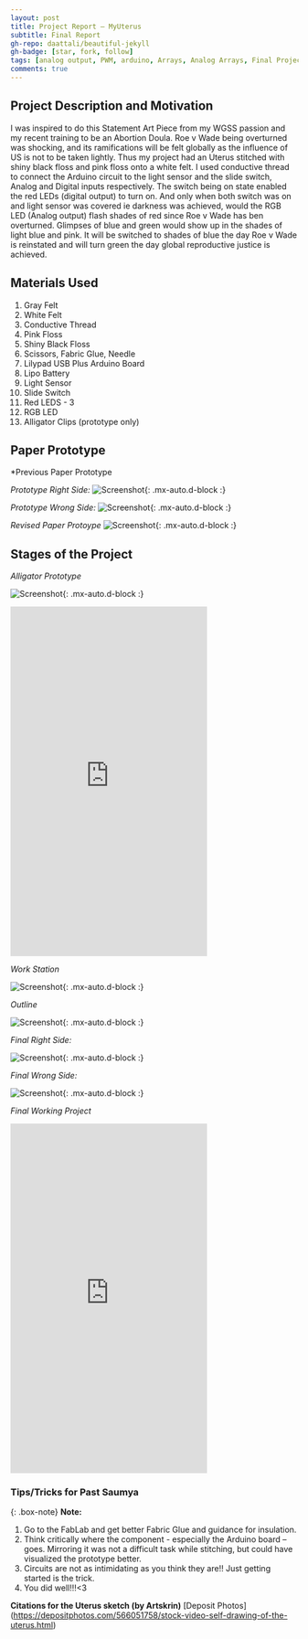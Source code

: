 ```yaml
---
layout: post
title: Project Report – MyUterus
subtitle: Final Report
gh-repo: daattali/beautiful-jekyll
gh-badge: [star, fork, follow]
tags: [analog output, PWM, arduino, Arrays, Analog Arrays, Final Project, Uterus]
comments: true
---
```


## **Project Description and Motivation**
I was inspired to do this Statement Art Piece from my WGSS passion and my recent training to be an Abortion Doula. Roe v Wade being overturned was shocking, and its ramifications will be felt globally as the influence of US is not to be taken lightly. Thus my project had an Uterus stitched with shiny black floss and pink floss onto a white felt. I used conductive thread to connect the Arduino circuit to the light sensor and the slide switch, Analog and Digital inputs respectively. The switch being on state enabled the red LEDs (digital output) to turn on. And only when both switch was on and light sensor was covered ie darkness was achieved, would the RGB LED (Analog output) flash shades of red since Roe v Wade has ben overturned. Glimpses of blue and green would show up in the shades of light blue and pink. It will be switched to shades of blue the day Roe v Wade is reinstated and will turn green the day global reproductive justice is achieved.  

## **Materials Used**
1. Gray Felt
2. White Felt
3. Conductive Thread
4. Pink Floss
5. Shiny Black Floss
6. Scissors, Fabric Glue, Needle
7. Lilypad USB Plus Arduino Board
8. Lipo Battery
9. Light Sensor
10. Slide Switch
11. Red LEDS - 3
12. RGB LED
13. Alligator Clips (prototype only)


## **Paper Prototype**

*Previous Paper Prototype

*Prototype Right Side:*
![Screenshot](https://github.com/Saumya-x/Saumya-x.github.io/blob/master/assets/img/proto2.jpg?raw=true){: .mx-auto.d-block :}

*Prototype Wrong Side:*
![Screenshot](https://github.com/Saumya-x/Saumya-x.github.io/blob/master/assets/img/proto1.jpeg?raw=true){: .mx-auto.d-block :}

*Revised Paper Protoype*
![Screenshot](https://github.com/Saumya-x/Saumya-x.github.io/blob/master/assets/img/AA2A378D-CFD6-403E-A7EB-4B4A7BE1B831%202.JPG?raw=true){: .mx-auto.d-block :}


## **Stages of the Project**

*Alligator Prototype*

![Screenshot](https://github.com/Saumya-x/Saumya-x.github.io/blob/master/assets/img/proto1.JPG?raw=true){: .mx-auto.d-block :}

<!-- blank line -->
<iframe width="344" height="612" src="https://www.youtube.com/embed/wqAikZGlQxY" title="" frameborder="0" allow="accelerometer; autoplay; clipboard-write; encrypted-media; gyroscope; picture-in-picture; web-share" allowfullscreen></iframe>
<!-- blank line -->

*Work Station*

![Screenshot](https://github.com/Saumya-x/Saumya-x.github.io/blob/master/assets/img/workstn3.JPG?raw=true){: .mx-auto.d-block :}

*Outline*

![Screenshot](https://github.com/Saumya-x/Saumya-x.github.io/blob/master/assets/img/sketch5.JPG?raw=true){: .mx-auto.d-block :}

*Final Right Side:*

![Screenshot](https://github.com/Saumya-x/Saumya-x.github.io/blob/master/assets/img/right4.JPG?raw=true){: .mx-auto.d-block :}

*Final Wrong Side:*

![Screenshot](https://github.com/Saumya-x/Saumya-x.github.io/blob/master/assets/img/wrong2.JPG?raw=true){: .mx-auto.d-block :}

*Final Working Project*

<!-- blank line -->
<iframe width="344" height="612" src="https://www.youtube.com/embed/x-a5KvX3XX0" title="final video" frameborder="0" allow="accelerometer; autoplay; clipboard-write; encrypted-media; gyroscope; picture-in-picture; web-share" allowfullscreen></iframe>
<!-- blank line -->

### Tips/Tricks for Past Saumya

{: .box-note}
**Note:** 
1. Go to the FabLab and get better Fabric Glue and guidance for insulation.
2. Think critically where the component - especially the Arduino board – goes. Mirroring it was not a difficult task while stitching, but could have visualized the prototype better.
3. Circuits are not as intimidating as you think they are!! Just getting started is the trick.
4. You did well!!!<3

**Citations for the Uterus sketch (by Artskrin)**
[Deposit Photos] (https://depositphotos.com/566051758/stock-video-self-drawing-of-the-uterus.html)


